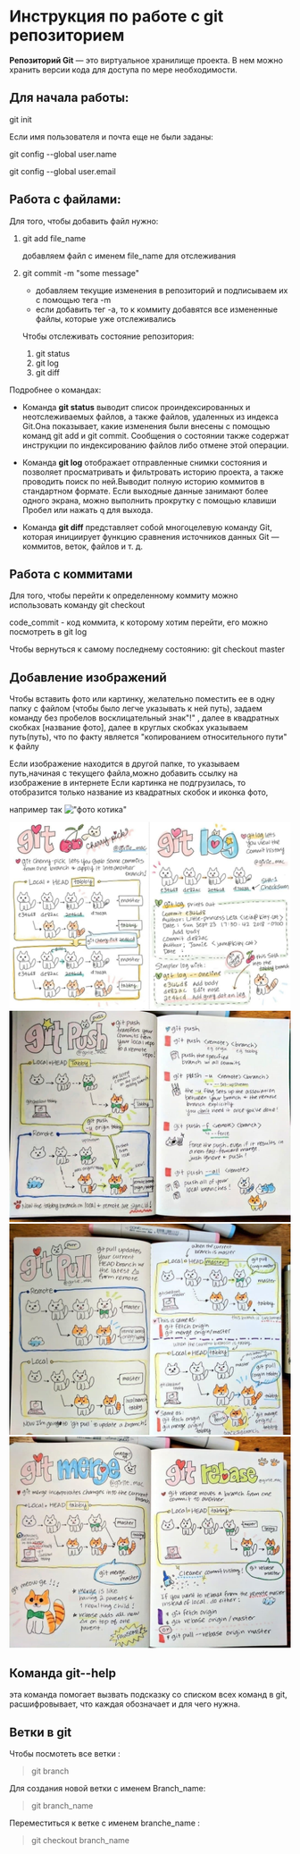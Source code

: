# Инструкция по работе с git репозиторием

**Репозиторий Git** — это виртуальное хранилище проекта. В нем можно хранить версии кода для доступа по мере необходимости.

## Для начала работы:
git init

Если имя пользователя и почта еще не были заданы:

git config --global user.name

git config --global user.email

## Работа с файлами:
Для того, чтобы добавить файл нужно:
1. git add file_name

    добавляем файл с именем file_name для отслеживания

2. git commit -m "some message"

   * добавляем текущие изменения в репозиторий и подписываем их с помощью тега -m
   * если добавить тег -а, то к коммиту добавятся все измененные файлы, которые уже отслеживались

    Чтобы отслеживать состояние репозитория:
    1. git status
    2. git log
    3. git diff

Подробнее о командах:

* Команда **git status** выводит список проиндексированных и неотслеживаемых файлов, а также файлов, удаленных из индекса Git.Она показывает, какие изменения были внесены с помощью команд git add и git commit. Сообщения о состоянии также содержат инструкции по индексированию файлов либо отмене этой операции.

* Команда **git log** отображает отправленные снимки состояния и позволяет просматривать и фильтровать историю проекта, а также проводить поиск по ней.Выводит полную историю коммитов в стандартном формате. Если выходные данные занимают более одного экрана, можно выполнить прокрутку с помощью клавиши Пробел или нажать q для выхода.

* Команда **git diff** представляет собой многоцелевую команду Git, которая инициирует функцию сравнения источников данных Git — коммитов, веток, файлов и т. д. 

## Работа с коммитами
Для того, чтобы перейти к определенному коммиту можно использовать команду 
git checkout 

code_commit - код коммита, к которому хотим перейти, его можно посмотреть в git log

Чтобы вернуться к самому последнему состоянию:
git checkout master

## Добавление изображений
Чтобы вставить фото или картинку, желательно поместить ее в одну папку с файлом (чтобы было легче указывать к ней путь), 
задаем команду без пробелов восклицательный знак"!" , далее в квадратных скобках [название фото], далее в круглых скобках указываем путь(путь), что по факту является "копированием относительного пути" к файлу

Если изображение находится в другой папке, то указываем путь,начиная с текущего файла,можно добавить ссылку на изображение в интернете
Если картинка не подгрузилась, то отобразится только название из квадратных скобок и иконка фото, 

например так !["фото котика"](file/nfjfj)


![git](photo_2022-01-14_15-03-41.jpg)
![git1](photo_2022-01-14_15-03-40.jpg)
![git2](photo_2022-01-14_15-03-42.jpg)
![git3](photo_2022-01-14_15-03-43.jpg)

## Команда git--help 
эта команда помогает вызвать подсказку со списком всех команд в git, расшифровывает, что каждая обозначает и для чего нужна. 

## Ветки в git

Чтобы посмотеть все ветки :
> git branch

Для создания новой ветки с именем Branch_name:
> git branch_name

Переместиться к ветке с именем branche_name :
> git checkout branch_name

